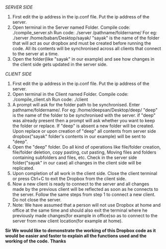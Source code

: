 *SERVER SIDE*

1. First edit the ip address in the ip.conf file. Put the ip address of the server.
2. Open terminal in the Server named Folder.
   Compile code: ./compile_server.sh
   Run code: ./server /pathname/foldername/
     For eg: ./server /home/baban/Desktop/sayak/
	 "sayak" is the name of the folder that will act as our dropbox and must be created before running the code.
	 All its contents will be synchronised across all clients that connect to the server at a time.
3. Open the folder(like "sayak" in our example) and see how changes in the client side gets updated in the server side.

*CLIENT SIDE*

1. First edit the ip address in the ip.conf file. Put the ip address of the server.
2. Open terminal in the Client named Folder.
   Compile code: ./compile_client.sh
   Run code: ./client
3. A prompt will ask for the folder path to be synchronised. Enter pathname/foldername/.
   For eg: /home/deepsan/Desktop/deep/
   "deep" is the name of the folder to be synchronised with the server.
   if "deep" was already present then a prompt will ask whether you want to keep the folder or replace. If "deep" is absent a new folder will be created.
   Upon replace or upon creation of "deep" all contents from server side dropbox("sayak" folder's contents in our example) will be sent to "deep".
4. Open the "deep" folder. Do all kind of operations like file/folder creation, file/folder deletion, copy pasting, cut pasting, Moving files and folders containing subfolders and files, etc.
   Check in the server side folder("sayak" in our case) all changes in the client side will be replicated.
5. Upon completion of all work in the client side. Close the client terminal or press Ctrl+C to exit the Dropbox from the client side.
6. Now a new client is ready to connect to the server and all changes made by the previous client will be reflected as soon as he connects to the server.
   Follow the same steps from step 1 to connect a new client. Do not close the server.
7. Note: We have assumed that a person will not use Dropbox at home and office at the same time and should also exit the terminal where he previously
   made changes(for example in office)so as to connect to the server from new client location(for example at home).
   
**Sir We would like to demonstrate the working of this Dropbox code as it would be easier and faster to explain all the functions used and the working of the code.**
**Thanks**
   